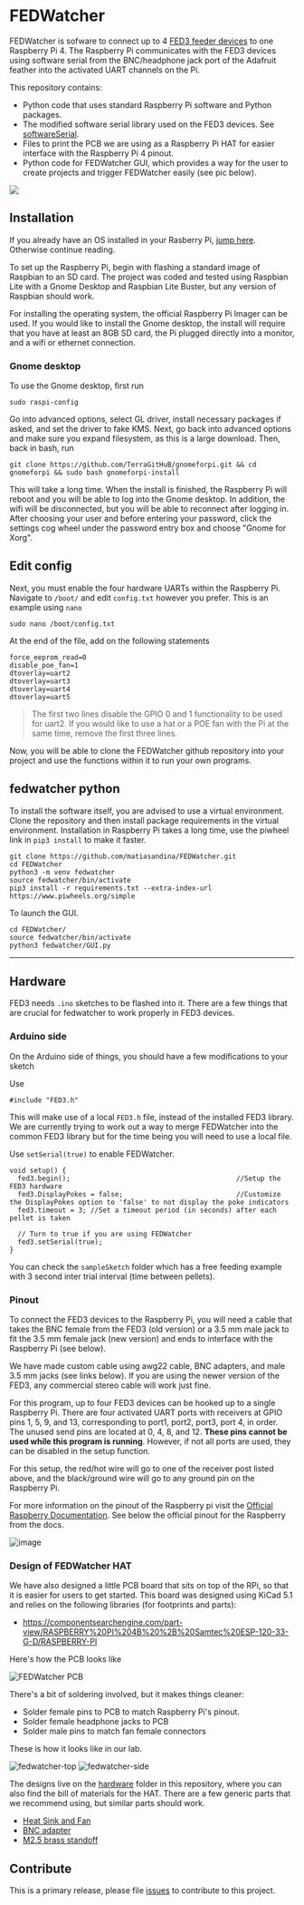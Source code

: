 # FEDWatcher

FEDWatcher is sofware to connect up to 4 [FED3 feeder devices](https://github.com/KravitzLabDevices/FED3/) to one Raspberry Pi 4. 
The Raspberry Pi communicates with the FED3 devices using software serial from the BNC/headphone jack port of the Adafruit feather into the activated UART channels on the Pi.

This repository contains:

* Python code that uses standard Raspberry Pi software and Python packages. 
* The modified software serial library used on the FED3 devices. See [softwareSerial](https://github.com/matiasandina/FEDWatcher/tree/main/softwareSerial).
* Files to print the PCB we are using as a Raspberry Pi HAT for easier interface with the Raspberry Pi 4 pinout. 
* Python code for FEDWatcher GUI, which provides a way for the user to create projects and trigger FEDWatcher easily (see pic below).

![](https://github.com/matiasandina/FEDWatcher/blob/main/docs/img/gui.png?raw=true)

## Installation

If you already have an OS installed in your Rasberry Pi, [jump here](#edit-config). Otherwise continue reading.

To set up the Raspberry Pi, begin with flashing a standard image of Raspbian to an SD card. The project was coded and tested using Raspbian Lite with a Gnome Desktop and Raspbian Lite Buster, but any version of Raspbian should work.

For installing the operating system, the official Raspberry Pi Imager can be used. If you would like to install the Gnome desktop, the install will require that you have at least an 8GB SD card, the Pi plugged directly into a monitor, and a wifi or ethernet connection. 

### Gnome desktop

To use the Gnome desktop, first run

```
sudo raspi-config
```

Go into advanced options, select GL driver, install necessary packages if asked, and set the driver to fake KMS. Next, go back into advanced options and make sure you expand filesystem, as this is a large download. Then, back in bash, run

```
git clone https://github.com/TerraGitHuB/gnomeforpi.git && cd gnomeforpi && sudo bash gnomeforpi-install
```

This will take a long time. When the install is finished, the Raspberry Pi will reboot and you will be able to log into the Gnome desktop. In addition, the wifi will be disconnected, but you will be able to reconnect after logging in. After choosing your user and before entering your password, click the settings cog wheel under the password entry box and choose "Gnome for Xorg".

## Edit config

Next, you must enable the four hardware UARTs within the Raspberry Pi. Navigate to `/boot/` and edit `config.txt` however you prefer. This is an example using `nano`

```
sudo nano /boot/config.txt
``` 

At the end of the file, add on the following statements

```
force_eeprom_read=0
disable_poe_fan=1
dtoverlay=uart2
dtoverlay=uart3
dtoverlay=uart4
dtoverlay=uart5
```

> The first two lines disable the GPIO 0 and 1 functionality to be used for uart2. If you would like to use a hat or a POE fan with the Pi at the same time, remove the first three lines.

Now, you will be able to clone the FEDWatcher github repository into your project and use the functions within it to run your own programs.

## fedwatcher python

To install the software itself, you are advised to use a virtual environment. Clone the repository and then install package requirements in the virtual environment. Installation in Raspberry Pi takes a long time, use the piwheel link in `pip3 install` to make it faster. 

```
git clone https://github.com/matiasandina/FEDWatcher.git
cd FEDWatcher
python3 -m venv fedwatcher 
source fedwatcher/bin/activate
pip3 install -r requirements.txt --extra-index-url https://www.piwheels.org/simple
```

To launch the GUI.

```
cd FEDWatcher/
source fedwatcher/bin/activate
python3 fedwatcher/GUI.py
```

---
## Hardware

FED3 needs `.ino` sketches to be flashed into it. There are a few things that are crucial for fedwatcher to work properly in FED3 devices.

### Arduino side

On the Arduino side of things, you should have a few modifications to your sketch

Use

```
#include "FED3.h"
```
This will make use of a local `FED3.h` file, instead of the installed FED3 library. We are currently trying to work out a way to merge FEDWatcher into the common FED3 library but for the time being you will need to use a local file.


Use `setSerial(true)` to enable FEDWatcher.

```
void setup() {
  fed3.begin();                                         //Setup the FED3 hardware
  fed3.DisplayPokes = false;                            //Customize the DisplayPokes option to 'false' to not display the poke indicators
  fed3.timeout = 3; //Set a timeout period (in seconds) after each pellet is taken
  
  // Turn to true if you are using FEDWatcher
  fed3.setSerial(true);
}
```

You can check the `sampleSketch` folder which has a free feeding example with 3 second inter trial interval (time between pellets).


### Pinout

To connect the FED3 devices to the Raspberry Pi, you will need a cable that takes the BNC female from the FED3 (old version) or a 3.5 mm male jack to fit the 3.5 mm female jack (new version) and ends to interface with the Raspberry Pi (see below). 

We have made custom cable using awg22 cable, BNC adapters, and male 3.5 mm jacks (see links below). If you are using the newer version of the FED3, any commercial stereo cable will work just fine.

For this program, up to four FED3 devices can be hooked up to a single Raspberry Pi. There are four activated UART ports with receivers at GPIO pins 1, 5, 9, and 13, corresponding to port1, port2, port3, port 4, in order. The unused send pins are located at 0, 4, 8, and 12. **These pins cannot be used while this program is running**. However, if not all ports are used, they can be disabled in the setup function. 

For this setup, the red/hot wire will go to one of the receiver post listed above, and the black/ground wire will go to any ground pin on the Raspberry Pi.

For more information on the pinout of the Raspberry pi visit the [Official Raspberry Documentation](https://www.raspberrypi.org/documentation/usage/gpio/). See below the official pinout for the Raspberry from the docs.

![image](https://user-images.githubusercontent.com/7494967/124830013-53691600-df47-11eb-8e53-1c78fbac09ee.png)

### Design of FEDWatcher HAT

We have also designed a little PCB board that sits on top of the RPi, so that it is easier for users to get started. This board was designed using KiCad 5.1 and 
relies on the following libraries (for footprints and parts):
- https://componentsearchengine.com/part-view/RASPBERRY%20PI%204B%20%2B%20Samtec%20ESP-120-33-G-D/RASPBERRY-PI

Here's how the PCB looks like

![FEDWatcher PCB](https://github.com/matiasandina/FEDWatcher/blob/main/hardware/RPi_shield/RPi_shield.png?raw=true)


There's a bit of soldering involved, but it makes things cleaner:

* Solder female pins to PCB to match Raspberry Pi's pinout.
* Solder female headphone jacks to PCB
* Solder male pins to match fan female connectors

These is how it looks like in our lab.

![fedwatcher-top](https://github.com/matiasandina/FEDWatcher/blob/main/docs/img/fedwatcher-top.jpg?raw=true) 
![fedwatcher-side](https://github.com/matiasandina/FEDWatcher/blob/main/docs/img/fedwatcher-side.jpg?raw=true)

The designs live on the [hardware](https://github.com/matiasandina/FEDWatcher/tree/main/hardware/RPi_shield) folder in this repository, where you can also find the bill of materials for the HAT.
There are a few generic parts that we recommend using, but similar parts should work.

* [Heat Sink and Fan](https://www.amazon.com/GeeekPi-Raspberry-Cooling-Aluminum-Heatsink/dp/B07PCMTZHF/ref=sr_1_3?crid=Q8C55QA09LS2&keywords=raspberry+pi+fan+aluminum+heatsink&qid=1659374343&sprefix=raspberry+pi+fan+aluminum+heatsink%2Caps%2C65&sr=8-3)
* [BNC adapter](https://www.amazon.com/Connector-Coaxial-Terminal-Adpater-Surveillance/dp/B091Z1V55J/ref=sr_1_22_sspa?crid=16I3NQ8L51GTH&keywords=bnc+adapter+wire&qid=1659374513&sprefix=bnc+adapters+wire,aps,61&sr=8-22-spons&psc=1)
* [M2.5 brass standoff](https://www.amazon.com/HanTof-Raspberry-Standoffs-Standoff-Cylinder/dp/B07KM27KC6/ref=pd_sbs_5/136-6686908-1264224?pd_rd_w=xld4t&pf_rd_p=0f56f70f-21e6-4d11-bb4a-bcdb928a3c5a&pf_rd_r=T61GBPY4VQAJ1AG9K1SB&pd_rd_r=d5b09aac-2d40-4798-8f3f-64e0f1895e47&pd_rd_wg=2Fxwf&pd_rd_i=B07KM27KC6&psc=1)


## Contribute

This is a primary release, please file [issues](https://github.com/matiasandina/FEDWatcher/issues) to contribute to this project.



